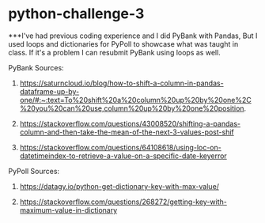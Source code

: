 
# python-challenge-3

***I've had previous coding experience and I did PyBank with Pandas, But I used loops and dictionaries for PyPoll to showcase what was taught in class. If it's a problem I can resubmit PyBank using loops as well.

PyBank Sources:

1. https://saturncloud.io/blog/how-to-shift-a-column-in-pandas-dataframe-up-by-one/#:~:text=To%20shift%20a%20column%20up%20by%20one%2C%20you%20can%20use,column%20up%20by%20one%20position.

2. https://stackoverflow.com/questions/43008520/shifting-a-pandas-column-and-then-take-the-mean-of-the-next-3-values-post-shif

3. https://stackoverflow.com/questions/64108618/using-loc-on-datetimeindex-to-retrieve-a-value-on-a-specific-date-keyerror


PyPoll Sources:

1. https://datagy.io/python-get-dictionary-key-with-max-value/

2. https://stackoverflow.com/questions/268272/getting-key-with-maximum-value-in-dictionary

